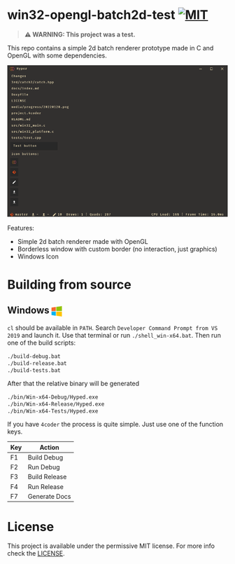 # win32-opengl-batch2d-test [![MIT](https://img.shields.io/badge/license-MIT-blue.svg)](https://github.com/alexandru-cazacu/HyperEngine/blob/master/LICENSE)

> **⚠ WARNING: This project was a test.**

This repo contains a simple 2d batch renderer prototype made in C and OpenGL with some dependencies.

![](./media/progress/20220120.png)

Features:

- Simple 2d batch renderer made with OpenGL
- Borderless window with custom border (no interaction, just graphics)
- Windows Icon

# Building from source

## Windows <img src="./media/windows-logo.png" width=24 valign="middle">

`cl` should be available in `PATH`. Search `Developer Command Prompt from VS 2019` and launch it. Use that terminal or run `./shell_win-x64.bat`. Then run one of the build scripts:

```shell
./build-debug.bat
./build-release.bat
./build-tests.bat
```

After that the relative binary will be generated

```
./bin/Win-x64-Debug/Hyped.exe
./bin/Win-x64-Release/Hyped.exe
./bin/Win-x64-Tests/Hyped.exe
```

If you have `4coder` the process is quite simple. Just use one of the function keys.

| Key | Action        |
| --- | ------------- |
| F1  | Build Debug   |
| F2  | Run Debug     |
| F3  | Build Release |
| F4  | Run Release   |
| F7  | Generate Docs |

# License

This project is available under the permissive MIT license. For more info check the [LICENSE](https://github.com/alexandru-cazacu/win32-opengl-batch2d-test/blob/master/LICENSE).
